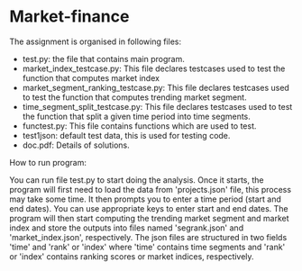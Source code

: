 # Market-finance
The assignment is organised in following files:
- test.py: the file that contains main program.
- market_index_testcase.py: This file declares testcases used to test the function that computes market index
- market_segment_ranking_testcase.py: This file declares testcases used to test the function that computes trending market segment.
- time_segment_split_testcase.py: This file declares testcases used to test the function that split a given time period into time segments.
- functest.py: This file contains functions which are used to test.
- test1json: default test data, this is used for testing code.
- doc.pdf: Details of solutions.

How to run program:

You can run file test.py to start doing the analysis. Once it starts, the program will first need to load the data from 'projects.json' file, this process may take some time. It then prompts you to enter a time period (start and end dates). You can use appropriate keys to enter start and end dates. The program will then start computing the trending market segment and market index and store the outputs into files named 'segrank.json' and 'market_index.json', respectively. The json files are structured in two fields 'time' and 'rank' or 'index' where 'time' contains time segments and 'rank' or 'index' contains ranking scores or market indices, respectively.
